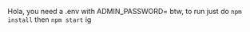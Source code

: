 Hola, you need a .env with ADMIN_PASSWORD=<ur pass> btw, to run just do ```npm install``` then ```npm start``` ig
